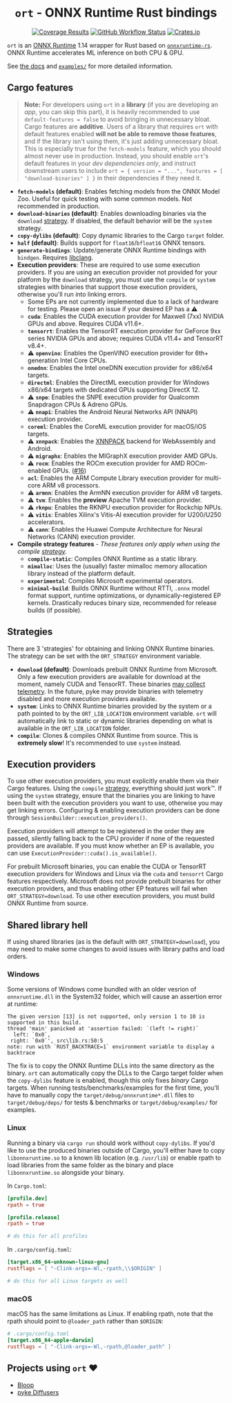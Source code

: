 <div align=center>
	<h1><code>ort</code> - ONNX Runtime Rust bindings</h1>
    <a href="https://app.codecov.io/gh/pykeio/ort" target="_blank"><img alt="Coverage Results" src="https://img.shields.io/codecov/c/gh/pykeio/ort?style=for-the-badge"></a> <a href="https://github.com/pykeio/ort/actions/workflows/test.yml"><img alt="GitHub Workflow Status" src="https://img.shields.io/github/actions/workflow/status/pykeio/ort/test.yml?branch=main&style=for-the-badge"></a> <a href="https://crates.io/crates/ort" target="_blank"><img alt="Crates.io" src="https://img.shields.io/crates/d/ort?style=for-the-badge"></a>
</div>

`ort` is an [ONNX Runtime](https://onnxruntime.ai/) 1.14 wrapper for Rust based on [`onnxruntime-rs`](https://github.com/nbigaouette/onnxruntime-rs). ONNX Runtime accelerates ML inference on both CPU & GPU.

See [the docs](https://docs.rs/ort) and [`examples/`](https://github.com/pykeio/ort/tree/main/examples) for more detailed information.

## Cargo features
> **Note:**
> For developers using `ort` in a **library** (if you are developing an *app*, you can skip this part), it is heavily recommended to use `default-features = false` to avoid bringing in unnecessary bloat.
> Cargo features are **additive**. Users of a library that requires `ort` with default features enabled **will not be able to remove those features**, and if the library isn't using them, it's just adding unnecessary bloat. This is especially true for the `fetch-models` feature, which you should almost never use in production.
> Instead, you should enable `ort`'s default features in your *dev dependencies only*, and instruct downstream users to include `ort = { version = "...", features = [ "download-binaries" ] }` in their dependencies if they need it.

- **`fetch-models` (default)**: Enables fetching models from the ONNX Model Zoo. Useful for quick testing with some common models. Not recommended in production.
- **`download-binaries` (default)**: Enables downloading binaries via the `download` [strategy](#strategies). If disabled, the default behavior will be the `system` strategy.
- **`copy-dylibs` (default)**: Copy dynamic libraries to the Cargo `target` folder.
- **`half` (default)**: Builds support for `float16`/`bfloat16` ONNX tensors.
- **`generate-bindings`**: Update/generate ONNX Runtime bindings with `bindgen`. Requires [libclang](https://clang.llvm.org/doxygen/group__CINDEX.html).
- **Execution providers**: These are required to use some execution providers. If you are using an execution provider not provided for your platform by the `download` strategy, you must use the `compile` or `system` strategies with binaries that support those execution providers, otherwise you'll run into linking errors.
    - Some EPs are not currently implemented due to a lack of hardware for testing. Please open an issue if your desired EP has a ⚠️
    - **`cuda`**: Enables the CUDA execution provider for Maxwell (7xx) NVIDIA GPUs and above. Requires CUDA v11.6+.
    - **`tensorrt`**: Enables the TensorRT execution provider for GeForce 9xx series NVIDIA GPUs and above; requires CUDA v11.4+ and TensorRT v8.4+.
    - ⚠️ **`openvino`**: Enables the OpenVINO execution provider for 6th+ generation Intel Core CPUs.
    - **`onednn`**: Enables the Intel oneDNN execution provider for x86/x64 targets.
    - **`directml`**: Enables the DirectML execution provider for Windows x86/x64 targets with dedicated GPUs supporting DirectX 12.
    - ⚠️ **`snpe`**: Enables the SNPE execution provider for Qualcomm Snapdragon CPUs & Adreno GPUs.
    - ⚠️ **`nnapi`**: Enables the Android Neural Networks API (NNAPI) execution provider.
    - **`coreml`**: Enables the CoreML execution provider for macOS/iOS targets.
    - ⚠️ **`xnnpack`**: Enables the [XNNPACK](https://github.com/google/XNNPACK) backend for WebAssembly and Android.
    - ⚠️ **`migraphx`**: Enables the MIGraphX execution provider AMD GPUs.
    - ⚠️ **`rocm`**: Enables the ROCm execution provider for AMD ROCm-enabled GPUs. ([#16](https://github.com/pykeio/ort/issues/16))
    - **`acl`**: Enables the ARM Compute Library execution provider for multi-core ARM v8 processors.
    - ⚠️ **`armnn`**: Enables the ArmNN execution provider for ARM v8 targets.
    - ⚠️ **`tvm`**: Enables the **preview** Apache TVM execution provider.
    - ⚠️ **`rknpu`**: Enables the RKNPU execution provider for Rockchip NPUs.
    - ⚠️ **`vitis`**: Enables Xilinx's Vitis-AI execution provider for U200/U250 accelerators.
    - ⚠️ **`cann`**: Enables the Huawei Compute Architecture for Neural Networks (CANN) execution provider.
- **Compile strategy features** - *These features only apply when using the compile [strategy](#strategies).*
    - **`compile-static`**: Compiles ONNX Runtime as a static library.
    - **`mimalloc`**: Uses the (usually) faster mimalloc memory allocation library instead of the platform default.
    - **`experimental`**: Compiles Microsoft experimental operators.
    - **`minimal-build`**: Builds ONNX Runtime without RTTI, `.onnx` model format support, runtime optimizations, or dynamically-registered EP kernels. Drastically reduces binary size, recommended for release builds (if possible).

## Strategies
There are 3 'strategies' for obtaining and linking ONNX Runtime binaries. The strategy can be set with the `ORT_STRATEGY` environment variable.
- **`download` (default)**: Downloads prebuilt ONNX Runtime from Microsoft. Only a few execution providers are available for download at the moment, namely CUDA and TensorRT. These binaries [may collect telemetry](https://github.com/microsoft/onnxruntime/blob/main/docs/Privacy.md). In the future, pyke may provide binaries with telemetry disabled and more execution providers available.
- **`system`**: Links to ONNX Runtime binaries provided by the system or a path pointed to by the `ORT_LIB_LOCATION` environment variable. `ort` will automatically link to static or dynamic libraries depending on what is available in the `ORT_LIB_LOCATION` folder.
- **`compile`**: Clones & compiles ONNX Runtime from source. This is **extremely slow**! It's recommended to use `system` instead.

## Execution providers
To use other execution providers, you must explicitly enable them via their Cargo features. Using the `compile` [strategy](#strategies), everything should just work™️. If using the `system` strategy, ensure that the binaries you are linking to have been built with the execution providers you want to use, otherwise you may get linking errors. Configuring & enabling execution providers can be done through `SessionBuilder::execution_providers()`.

Execution providers will attempt to be registered in the order they are passed, silently falling back to the CPU provider if none of the requested providers are available. If you must know whether an EP is available, you can use `ExecutionProvider::cuda().is_available()`.

For prebuilt Microsoft binaries, you can enable the CUDA or TensorRT execution providers for Windows and Linux via the `cuda` and `tensorrt` Cargo features respectively. Microsoft does not provide prebuilt binaries for other execution providers, and thus enabling other EP features will fail when `ORT_STRATEGY=download`. To use other execution providers, you must build ONNX Runtime from source.

## Shared library hell
If using shared libraries (as is the default with `ORT_STRATEGY=download`), you may need to make some changes to avoid issues with library paths and load orders.

### Windows
Some versions of Windows come bundled with an older vesrion of `onnxruntime.dll` in the System32 folder, which will cause an assertion error at runtime:
```plaintext
The given version [13] is not supported, only version 1 to 10 is supported in this build.
thread 'main' panicked at 'assertion failed: `(left != right)`
  left: `0x0`,
 right: `0x0`', src\lib.rs:50:5
note: run with `RUST_BACKTRACE=1` environment variable to display a backtrace
```

The fix is to copy the ONNX Runtime DLLs into the same directory as the binary. `ort` can automatically copy the DLLs to the Cargo target folder when the `copy-dylibs` feature is enabled, though this only fixes *binary* Cargo targets. When running tests/benchmarks/examples for the first time, you'll have to manually copy the `target/debug/onnxruntime*.dll` files to `target/debug/deps/` for tests & benchmarks or `target/debug/examples/` for examples.

### Linux
Running a binary via `cargo run` should work without `copy-dylibs`. If you'd like to use the produced binaries outside of Cargo, you'll either have to copy `libonnxruntime.so` to a known lib location (e.g. `/usr/lib`) or enable rpath to load libraries from the same folder as the binary and place `libonnxruntime.so` alongside your binary.

In `Cargo.toml`:
```toml
[profile.dev]
rpath = true

[profile.release]
rpath = true

# do this for all profiles
```

In `.cargo/config.toml`:
```toml
[target.x86_64-unknown-linux-gnu]
rustflags = [ "-Clink-args=-Wl,-rpath,\\$ORIGIN" ]

# do this for all Linux targets as well
```

### macOS
macOS has the same limitations as Linux. If enabling rpath, note that the rpath should point to `@loader_path` rather than `$ORIGIN`:

```toml
# .cargo/config.toml
[target.x86_64-apple-darwin]
rustflags = [ "-Clink-args=-Wl,-rpath,@loader_path" ]
```

## Projects using `ort` ❤️
- [Bloop](https://bloop.ai/)
- [pyke Diffusers](https://github.com/pykeio/diffusers)
